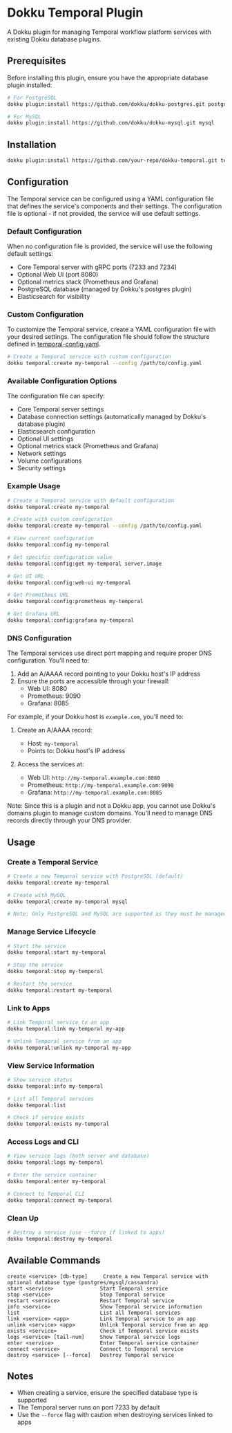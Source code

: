 # Dokku Temporal Plugin

A Dokku plugin for managing Temporal workflow platform services with existing Dokku database plugins.

## Prerequisites

Before installing this plugin, ensure you have the appropriate database plugin installed:

```bash
# For PostgreSQL
dokku plugin:install https://github.com/dokku/dokku-postgres.git postgres

# For MySQL
dokku plugin:install https://github.com/dokku/dokku-mysql.git mysql
```

## Installation

```bash
dokku plugin:install https://github.com/your-repo/dokku-temporal.git temporal
```

## Configuration

The Temporal service can be configured using a YAML configuration file that defines the service's components and their settings. The configuration file is optional - if not provided, the service will use default settings.

### Default Configuration

When no configuration file is provided, the service will use the following default settings:
- Core Temporal server with gRPC ports (7233 and 7234)
- Optional Web UI (port 8080)
- Optional metrics stack (Prometheus and Grafana)
- PostgreSQL database (managed by Dokku's postgres plugin)
- Elasticsearch for visibility

### Custom Configuration

To customize the Temporal service, create a YAML configuration file with your desired settings. The configuration file should follow the structure defined in [temporal-config.yaml](temporal-config.yaml).

```bash
# Create a Temporal service with custom configuration
dokku temporal:create my-temporal --config /path/to/config.yaml
```

### Available Configuration Options

The configuration file can specify:
- Core Temporal server settings
- Database connection settings (automatically managed by Dokku's database plugin)
- Elasticsearch configuration
- Optional UI settings
- Optional metrics stack (Prometheus and Grafana)
- Network settings
- Volume configurations
- Security settings

### Example Usage

```bash
# Create a Temporal service with default configuration
dokku temporal:create my-temporal

# Create with custom configuration
dokku temporal:create my-temporal --config /path/to/config.yaml

# View current configuration
dokku temporal:config my-temporal

# Get specific configuration value
dokku temporal:config:get my-temporal server.image

# Get UI URL
dokku temporal:config:web-ui my-temporal

# Get Prometheus URL
dokku temporal:config:prometheus my-temporal

# Get Grafana URL
dokku temporal:config:grafana my-temporal
```

### DNS Configuration

The Temporal services use direct port mapping and require proper DNS configuration. You'll need to:

1. Add an A/AAAA record pointing to your Dokku host's IP address
2. Ensure the ports are accessible through your firewall:
   - Web UI: 8080
   - Prometheus: 9090
   - Grafana: 8085

For example, if your Dokku host is `example.com`, you'll need to:

1. Create an A/AAAA record:
   - Host: `my-temporal`
   - Points to: Dokku host's IP address

2. Access the services at:
   - Web UI: `http://my-temporal.example.com:8080`
   - Prometheus: `http://my-temporal.example.com:9090`
   - Grafana: `http://my-temporal.example.com:8085`

Note: Since this is a plugin and not a Dokku app, you cannot use Dokku's domains plugin to manage custom domains. You'll need to manage DNS records directly through your DNS provider.

## Usage

### Create a Temporal Service

```bash
# Create a new Temporal service with PostgreSQL (default)
dokku temporal:create my-temporal

# Create with MySQL
dokku temporal:create my-temporal mysql

# Note: Only PostgreSQL and MySQL are supported as they must be managed by existing Dokku plugins
```

### Manage Service Lifecycle

```bash
# Start the service
dokku temporal:start my-temporal

# Stop the service
dokku temporal:stop my-temporal

# Restart the service
dokku temporal:restart my-temporal
```

### Link to Apps

```bash
# Link Temporal service to an app
dokku temporal:link my-temporal my-app

# Unlink Temporal service from an app
dokku temporal:unlink my-temporal my-app
```

### View Service Information

```bash
# Show service status
dokku temporal:info my-temporal

# List all Temporal services
dokku temporal:list

# Check if service exists
dokku temporal:exists my-temporal
```

### Access Logs and CLI

```bash
# View service logs (both server and database)
dokku temporal:logs my-temporal

# Enter the service container
dokku temporal:enter my-temporal

# Connect to Temporal CLI
dokku temporal:connect my-temporal
```

### Clean Up

```bash
# Destroy a service (use --force if linked to apps)
dokku temporal:destroy my-temporal
```

## Available Commands

```
create <service> [db-type]     Create a new Temporal service with optional database type (postgres/mysql/cassandra)
start <service>               Start Temporal service
stop <service>                Stop Temporal service
restart <service>             Restart Temporal service
info <service>                Show Temporal service information
list                          List all Temporal services
link <service> <app>          Link Temporal service to an app
unlink <service> <app>        Unlink Temporal service from an app
exists <service>              Check if Temporal service exists
logs <service> [tail-num]     Show Temporal service logs
enter <service>               Enter Temporal service container
connect <service>             Connect to Temporal service
destroy <service> [--force]   Destroy Temporal service
```

## Notes

- When creating a service, ensure the specified database type is supported
- The Temporal server runs on port 7233 by default
- Use the `--force` flag with caution when destroying services linked to apps
